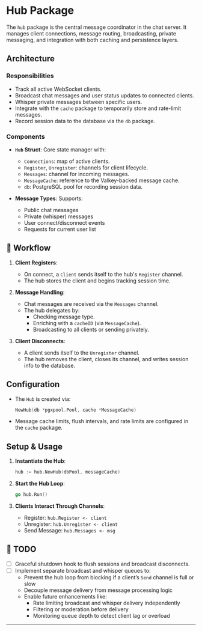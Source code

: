 # Hub Package

The `hub` package is the central message coordinator in the chat server. It manages client connections, message routing, broadcasting, private messaging, and integration with both caching and persistence layers.


## Architecture

### Responsibilities

- Track all active WebSocket clients.
- Broadcast chat messages and user status updates to connected clients.
- Whisper private messages between specific users.
- Integrate with the `cache` package to temporarily store and rate-limit messages.
- Record session data to the database via the `db` package.


### Components

- **`Hub` Struct**: Core state manager with:
  - `Connections`: map of active clients.
  - `Register`, `Unregister`: channels for client lifecycle.
  - `Messages`: channel for incoming messages.
  - `MessageCache`: reference to the Valkey-backed message cache.
  - `db`: PostgreSQL pool for recording session data.

- **Message Types**: Supports:
  - Public chat messages
  - Private (whisper) messages
  - User connect/disconnect events
  - Requests for current user list


## 🔁 Workflow

1. **Client Registers**:
   - On connect, a `Client` sends itself to the hub's `Register` channel.
   - The hub stores the client and begins tracking session time.

2. **Message Handling**:
   - Chat messages are received via the `Messages` channel.
   - The hub delegates by:
     - Checking message type.
     - Enriching with a `cacheID` (via `MessageCache`).
     - Broadcasting to all clients or sending privately.

3. **Client Disconnects**:
   - A client sends itself to the `Unregister` channel.
   - The hub removes the client, closes its channel, and writes session info to the database.


## Configuration

- The `Hub` is created via:
  ```go
  NewHub(db *pgxpool.Pool, cache *MessageCache)
  ```

- Message cache limits, flush intervals, and rate limits are configured in the `cache` package.


## Setup & Usage

1. **Instantiate the Hub**:
   ```go
   hub := hub.NewHub(dbPool, messageCache)
   ```

2. **Start the Hub Loop**:
   ```go
   go hub.Run()
   ```

3. **Clients Interact Through Channels**:
   - Register: `hub.Register <- client`
   - Unregister: `hub.Unregister <- client`
   - Send Message: `hub.Messages <- msg`


## 📝 TODO

- [ ] Graceful shutdown hook to flush sessions and broadcast disconnects.
- [ ] Implement separate broadcast and whisper queues to:
  - Prevent the hub loop from blocking if a client’s `Send` channel is full or slow
  - Decouple message delivery from message processing logic
  - Enable future enhancements like:
    - Rate limiting broadcast and whisper delivery independently
    - Filtering or moderation before delivery
    - Monitoring queue depth to detect client lag or overload
---
